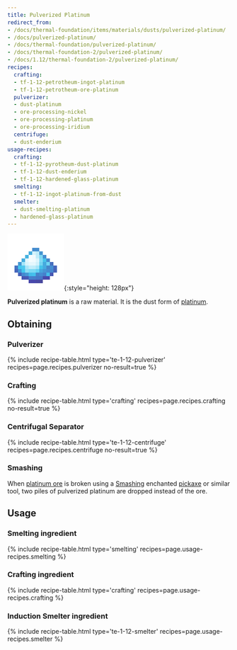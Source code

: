 ```yaml
---
title: Pulverized Platinum
redirect_from:
- /docs/thermal-foundation/items/materials/dusts/pulverized-platinum/
- /docs/pulverized-platinum/
- /docs/thermal-foundation/pulverized-platinum/
- /docs/thermal-foundation-2/pulverized-platinum/
- /docs/1.12/thermal-foundation-2/pulverized-platinum/
recipes:
  crafting:
  - tf-1-12-petrotheum-ingot-platinum
  - tf-1-12-petrotheum-ore-platinum
  pulverizer:
  - dust-platinum
  - ore-processing-nickel
  - ore-processing-platinum
  - ore-processing-iridium
  centrifuge:
  - dust-enderium
usage-recipes:
  crafting:
  - tf-1-12-pyrotheum-dust-platinum
  - tf-1-12-dust-enderium
  - tf-1-12-hardened-glass-platinum
  smelting:
  - tf-1-12-ingot-platinum-from-dust
  smelter:
  - dust-smelting-platinum
  - hardened-glass-platinum
---
```


![Pulverized platinum](/assets/images/thermal-foundation-2/dust-platinum.png){:style="height: 128px"}


**Pulverized platinum** is a raw material. It is the dust form of
[platinum](/docs/1.12/thermal-foundation/platinum-ingot/).


Obtaining
---------

### Pulverizer
{% include recipe-table.html type='te-1-12-pulverizer' recipes=page.recipes.pulverizer no-result=true %}

### Crafting
{% include recipe-table.html type='crafting' recipes=page.recipes.crafting no-result=true %}

### Centrifugal Separator
{% include recipe-table.html type='te-1-12-centrifuge' recipes=page.recipes.centrifuge no-result=true %}

### Smashing
When [platinum ore](/docs/1.12/thermal-foundation/platinum-ore/) is broken using a
[Smashing](/docs/1.12/cofh-core/smashing/) enchanted
[pickaxe](https://minecraft.gamepedia.com/Pickaxe) or similar tool, two piles of
pulverized platinum are dropped instead of the ore.


Usage
-----

### Smelting ingredient
{% include recipe-table.html type='smelting' recipes=page.usage-recipes.smelting %}

### Crafting ingredient
{% include recipe-table.html type='crafting' recipes=page.usage-recipes.crafting %}

### Induction Smelter ingredient
{% include recipe-table.html type='te-1-12-smelter' recipes=page.usage-recipes.smelter %}
